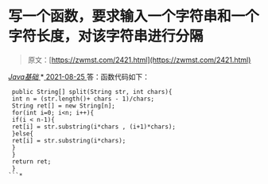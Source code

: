 <!--yml
category: 未分类
date: 0001-01-01 00:00:00
--->

# 写一个函数，要求输入一个字符串和一个字符长度，对该字符串进行分隔

> 原文：[https://zwmst.com/2421.html](https://zwmst.com/2421.html)

   [ *Java基础* ](https://zwmst.com/java%e5%9f%ba%e7%a1%80)*[ <time datetime="2021-08-25T09:32:31+08:00"> 2021-08-25 </time> ](https://zwmst.com/2421.html)  答：函数代码如下：

```
 public String[] split(String str, int chars){ 
 int n = (str.length()+ chars - 1)/chars; 
 String ret[] = new String[n]; 
 for(int i=0; i<n; i++){ 
 if(i < n-1){ 
 ret[i] = str.substring(i*chars , (i+1)*chars); 
 }else{ 
 ret[i] = str.substring(i*chars); 
 } 
 } 
 return ret; 
 } 
```*